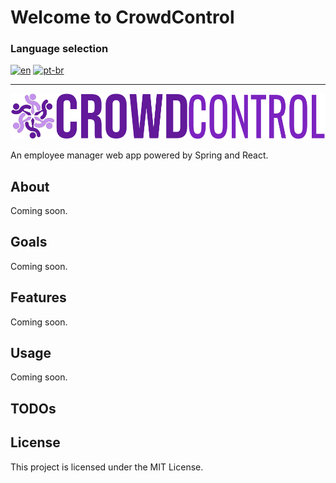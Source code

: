 # Welcome to CrowdControl

### Language selection

[![en](https://img.shields.io/badge/lang-en-red.svg)](https://github.com/Caio-HBS/CrowdControl/blob/main/README.md)
[![pt-br](https://img.shields.io/badge/lang-pt--br-green.svg)](https://github.com/Caio-HBS/CrowdControl/blob/main/README.pt-br.md)

---

![CrowdControl logo](assets/logo-full.png)

An employee manager web app powered by Spring and React.

## About

Coming soon.

## Goals

Coming soon.

## Features

Coming soon.

## Usage

Coming soon.

## TODOs

## License

This project is licensed under the MIT License.
